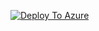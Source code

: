 [![Deploy To Azure](https://aka.ms/deploytoazurebutton)](https://portal.azure.com/#create/Microsoft.Template/uri/https%3A%2F%2Fraw.githubusercontent.com%2Fjaviersoriano%2Fsiem-data-migration%2Fmaster%2F%2Fazuredeploy.json/createUIDefinitionUri/https%3A%2F%2Fraw.githubusercontent.com%2Fjaviersoriano%2Fsiem-data-migration%2Fmaster%2F%2FcreateUiDefinition.json)